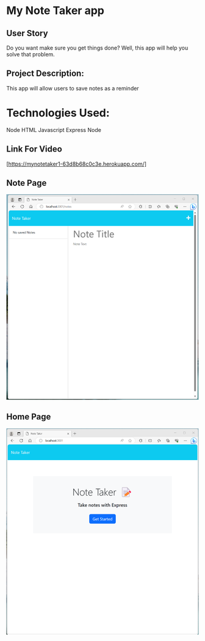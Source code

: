 # My Note Taker app

## User Story
Do you want make sure you get things done? Well, this app will help you solve that problem. 

## Project Description:
This app will allow users to save notes as a reminder 

# Technologies Used:
Node
HTML
Javascript
Express
Node

## Link For Video
[https://mynotetaker1-63d8b68c0c3e.herokuapp.com/]

## Note Page
![Note Page](images/2ndpage.png)


## Home Page
![Home Page](images/home.png)


